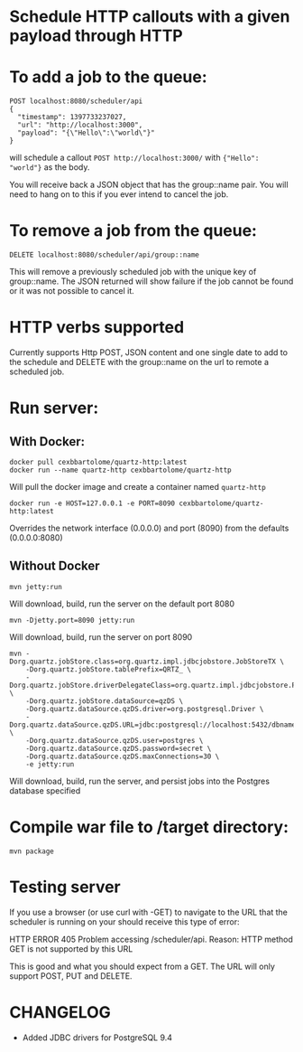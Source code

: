 
Schedule HTTP callouts with a given payload through HTTP
========================================================

# To add a job to the queue:

    POST localhost:8080/scheduler/api
    {
      "timestamp": 1397733237027,
      "url": "http://localhost:3000",
      "payload": "{\"Hello\":\"world\"}"
    }
    
will schedule a callout ```POST http://localhost:3000/``` with ```{"Hello": "world"}``` as the body.

You will receive back a JSON object that has the group::name pair. You will need to hang on to this if you ever intend to cancel the job.

# To remove a job from the queue:

    DELETE localhost:8080/scheduler/api/group::name

This will remove a previously scheduled job with the unique key of group::name. The JSON returned will show failure if the job cannot be found or it was not possible to cancel it. 

# HTTP verbs supported

Currently supports Http POST, JSON content and one single date to add to the schedule and DELETE with the group::name on the url to remote a scheduled job.

# Run server:

## With Docker:

    docker pull cexbbartolome/quartz-http:latest
    docker run --name quartz-http cexbbartolome/quartz-http
    
Will pull the docker image and create a container named ```quartz-http```

    docker run -e HOST=127.0.0.1 -e PORT=8090 cexbbartolome/quartz-http:latest
    
Overrides the network interface (0.0.0.0) and port (8090) from the defaults (0.0.0.0:8080)

## Without Docker

    mvn jetty:run
    
Will download, build, run the server on the default port 8080

    mvn -Djetty.port=8090 jetty:run

Will download, build, run the server on port 8090

    mvn -Dorg.quartz.jobStore.class=org.quartz.impl.jdbcjobstore.JobStoreTX \
        -Dorg.quartz.jobStore.tablePrefix=QRTZ_ \
        -Dorg.quartz.jobStore.driverDelegateClass=org.quartz.impl.jdbcjobstore.PostgreSQLDelegate \
        -Dorg.quartz.jobStore.dataSource=qzDS \
        -Dorg.quartz.dataSource.qzDS.driver=org.postgresql.Driver \
        -Dorg.quartz.dataSource.qzDS.URL=jdbc:postgresql://localhost:5432/dbname \
        -Dorg.quartz.dataSource.qzDS.user=postgres \
        -Dorg.quartz.dataSource.qzDS.password=secret \
        -Dorg.quartz.dataSource.qzDS.maxConnections=30 \
        -e jetty:run

Will download, build, run the server, and persist jobs into the Postgres database specified

# Compile war file to /target directory:

    mvn package 
    
# Testing server

If you use a browser (or use curl with -GET) to navigate to the URL that the scheduler is running on your should receive this type of error:

HTTP ERROR 405
Problem accessing /scheduler/api. Reason:
HTTP method GET is not supported by this URL

This is good and what you should expect from a GET. The URL will only support POST, PUT and DELETE.

# CHANGELOG
- Added JDBC drivers for PostgreSQL 9.4

